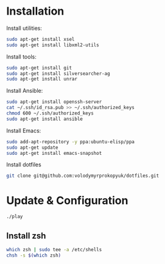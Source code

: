 # Installation

Install utilities:

```bash
sudo apt-get install xsel
sudo apt-get install libxml2-utils
```

Install tools:

```bash
sudo apt-get install git
sudo apt-get install silversearcher-ag
sudo apt-get install unrar
```

Install Ansible:

```bash
sudo apt-get install openssh-server
cat ~/.ssh/id_rsa.pub >> ~/.ssh/authorized_keys
chmod 600 ~/.ssh/authorized_keys
sudo apt-get install ansible
```

Install Emacs:

```bash
sudo add-apt-repository -y ppa:ubuntu-elisp/ppa
sudo apt-get update
sudo apt-get install emacs-snapshot
```

Install dotfiles
```bash
git clone git@github.com:volodymyrprokopyuk/dotfiles.git
```

# Update & Configuration

```bash
./play
```

## Install zsh

```bash
which zsh | sudo tee -a /etc/shells
chsh -s $(which zsh)
```
